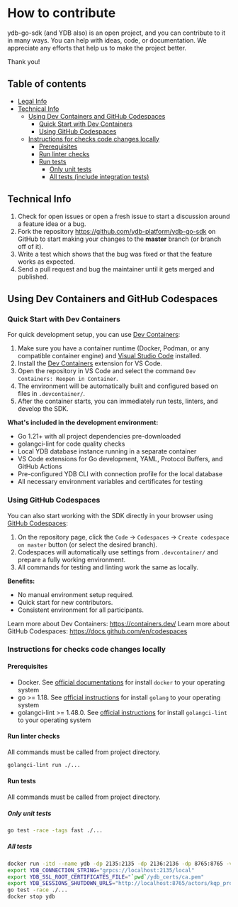 # How to contribute

ydb-go-sdk (and YDB also) is an open project, and you can contribute to it in many ways. You can help with ideas, code, or documentation. We appreciate any efforts that help us to make the project better.

Thank you!

## Table of contents
  * [Legal Info](#legal-info)
  * [Technical Info](#technical-info)
    * [Using Dev Containers and GitHub Codespaces](#using-dev-containers-and-github-codespaces)
      + [Quick Start with Dev Containers](#quick-start-with-dev-containers)
      + [Using GitHub Codespaces](#using-github-codespaces)
    * [Instructions for checks code changes locally](#instructions-for-checks-code-changes-locally)
      + [Prerequisites](#prerequisites)
      + [Run linter checks](#run-linter-checks)
      + [Run tests](#run-tests)
        - [Only unit tests](#only-unit-tests)
        - [All tests (include integration tests)](#all-tests)

## Technical Info

1. Check for open issues or open a fresh issue to start a discussion around a feature idea or a bug.
2. Fork the repository <https://github.com/ydb-platform/ydb-go-sdk> on GitHub to start making your changes to the **master** branch (or branch off of it).
3. Write a test which shows that the bug was fixed or that the feature works as expected.
4. Send a pull request and bug the maintainer until it gets merged and published.

## Using Dev Containers and GitHub Codespaces

### Quick Start with Dev Containers

For quick development setup, you can use [Dev Containers](https://containers.dev/):

1. Make sure you have a container runtime (Docker, Podman, or any compatible container engine) and [Visual Studio Code](https://code.visualstudio.com/) installed.
2. Install the [Dev Containers](https://marketplace.visualstudio.com/items?itemName=ms-vscode-remote.remote-containers) extension for VS Code.
3. Open the repository in VS Code and select the command `Dev Containers: Reopen in Container`.
4. The environment will be automatically built and configured based on files in `.devcontainer/`.
5. After the container starts, you can immediately run tests, linters, and develop the SDK.

**What's included in the development environment:**
- Go 1.21+ with all project dependencies pre-downloaded
- golangci-lint for code quality checks
- Local YDB database instance running in a separate container
- VS Code extensions for Go development, YAML, Protocol Buffers, and GitHub Actions
- Pre-configured YDB CLI with connection profile for the local database
- All necessary environment variables and certificates for testing

### Using GitHub Codespaces

You can also start working with the SDK directly in your browser using [GitHub Codespaces](https://github.com/features/codespaces):

1. On the repository page, click the `Code` → `Codespaces` → `Create codespace on master` button (or select the desired branch).
2. Codespaces will automatically use settings from `.devcontainer/` and prepare a fully working environment.
3. All commands for testing and linting work the same as locally.

**Benefits:**
- No manual environment setup required.
- Quick start for new contributors.
- Consistent environment for all participants.

Learn more about Dev Containers: https://containers.dev/
Learn more about GitHub Codespaces: https://docs.github.com/en/codespaces

### Instructions for checks code changes locally

#### Prerequisites

- Docker. See [official documentations](https://docs.docker.com/engine/install/) for install `docker` to your operating system
- go >= 1.18. See [official instructions](https://go.dev/doc/install) for install `golang` to your operating system
- golangci-lint >= 1.48.0. See [official instructions](https://golangci-lint.run/usage/install/) for install `golangci-lint` to your operating system

#### Run linter checks

All commands must be called from project directory.

```sh
golangci-lint run ./...
```

#### Run tests

All commands must be called from project directory.

##### Only unit tests

```sh
go test -race -tags fast ./... 
```

##### All tests

```sh
docker run -itd --name ydb -dp 2135:2135 -dp 2136:2136 -dp 8765:8765 -v `pwd`/ydb_certs:/ydb_certs -e YDB_LOCAL_SURVIVE_RESTART=true -e YDB_USE_IN_MEMORY_PDISKS=true -h localhost ydbplatform/local-ydb:latest
export YDB_CONNECTION_STRING="grpcs://localhost:2135/local"
export YDB_SSL_ROOT_CERTIFICATES_FILE="`pwd`/ydb_certs/ca.pem"
export YDB_SESSIONS_SHUTDOWN_URLS="http://localhost:8765/actors/kqp_proxy?force_shutdown=all"
go test -race ./... 
docker stop ydb
```
